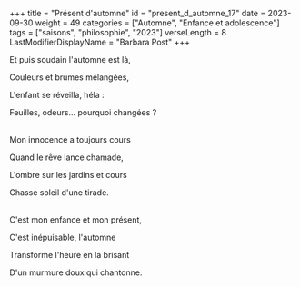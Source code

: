 +++
title = "Présent d'automne"
id = "present_d_automne_17"
date = 2023-09-30
weight = 49
categories = ["Automne", "Enfance et adolescence"]
tags = ["saisons", "philosophie", "2023"]
verseLength = 8
LastModifierDisplayName = "Barbara Post"
+++

Et puis soudain l'automne est là,

Couleurs et brumes mélangées,

L'enfant se réveilla, héla :

Feuilles, odeurs... pourquoi changées ?

 \
Mon innocence a toujours cours

Quand le rêve lance chamade,

L'ombre sur les jardins et cours

Chasse soleil d'une tirade.

 \
C'est mon enfance et mon présent,

C'est inépuisable, l'automne

Transforme l'heure en la brisant

D'un murmure doux qui chantonne.
